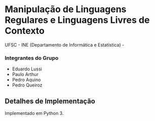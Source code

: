 # Manipulação de Linguagens Regulares e Linguagens Livres de Contexto

UFSC - INE (Departamento de Informática e Estatística) - <data>

### Integrantes do Grupo
  * Eduardo Lussi
  * Paulo Arthur
  * Pedro Aquino
  * Pedro Queiroz

## Detalhes de Implementação

Implementado em Python 3.
